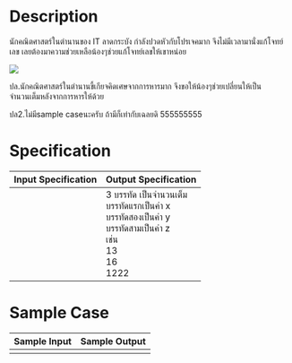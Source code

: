 # Description
นักคณิตศาสตร์ในตำนานของ IT ลาดกระบัง กำลังปวดหัวกับโปรเจคมาก จึงไม่มีเวลามานั่งแก้โจทย์เลข เลยต้องมาความช่วยเหลือน้องๆช่วยแก้โจทย์เลขให้เขาหน่อย

![](https://www.dropbox.com/s/apm7ekswa59yc0p/1.jpg?raw=1)

ปล.นักคณิตศาสตร์ในตำนานขี้เกียจคิดเศษจากการหารมาก จึงขอให้น้องๆช่วยเปลี่ยนให้เป็นจำนวนเต็มหลังจากการหารให้ด้วย

ปล2.ไม่มีsample caseนะครับ ถ้ามีก็เท่ากับเฉลยดิ 555555555

# Specification
| Input Specification | Output Specification |
| - | - |
|| 3 บรรทัด เป็นจำนวนเต็ม <br> บรรทัดแรกเป็นค่า x <br> บรรทัดสองเป็นค่า y <br> บรรทัดสามเป็นค่า z <br> เช่น <br> 13 <br> 16 <br> 1222  |


# Sample Case
| Sample Input | Sample Output |
| - | - |
| | |